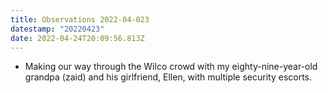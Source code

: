 ```yaml
---
title: Observations 2022-04-023
datestamp: "20220423"
date: 2022-04-24T20:09:56.813Z
---
```

- Making our way through the Wilco crowd with my eighty-nine-year-old grandpa (zaid) and his girlfriend, Ellen, with multiple security escorts.